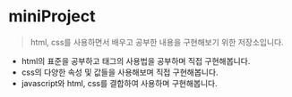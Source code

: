 # miniProject

> html, css를 사용하면서 배우고 공부한 내용을 구현해보기 위한 저장소입니다.

- html의 표준을 공부하고 태그의 사용법을 공부하며 직접 구현해봅니다.
- css의 다양한 속성 및 값들을 사용해보며 직접 구현해봅니다.
- javascript와 html, css를 결합하여 사용하며 구현해봅니다.
